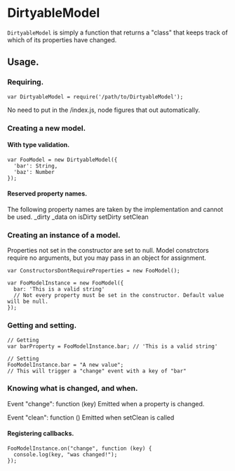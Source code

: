 # DirtyableModel
`DirtyableModel` is simply a function that returns a "class" that keeps track of which of its properties have changed.

## Usage.

### Requiring.
    var DirtyableModel = require('/path/to/DirtyableModel');

No need to put in the /index.js, node figures that out automatically.

### Creating a new model.

#### With type validation.
    
    var FooModel = new DirtyableModel({
      'bar': String,
      'baz': Number
    });

#### Reserved property names.
The following property names are taken by the implementation and cannot be used.
    _dirty
    _data
    on
    isDirty
    setDirty
    setClean

### Creating an instance of a model.
Properties not set in the constructor are set to null. Model constrctors require no arguments, but you may pass in an object for assignment.

    var ConstructorsDontRequireProperties = new FooModel();

    var FooModelInstance = new FooModel({
      bar: 'This is a valid string'
      // Not every property must be set in the constructor. Default value will be null.
    });


### Getting and setting.
    // Getting
    var barProperty = FooModelInstance.bar; // 'This is a valid string'
    
    // Setting
    FooModelInstance.bar = "A new value";
    // This will trigger a "change" event with a key of "bar"

### Knowing what is changed, and when.
Event "change": function (key)
Emitted when a property is changed.

Event "clean": function ()
Emitted when setClean is called

#### Registering callbacks.

    FooModelInstance.on("change", function (key) {
      console.log(key, "was changed!");
    });

